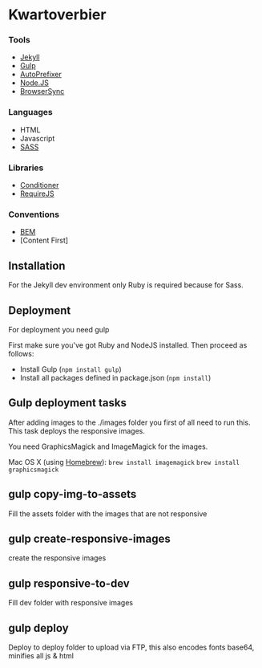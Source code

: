 Kwartoverbier
================

### Tools
* [Jekyll](https://jekyllrb.com/)
* [Gulp](http://gulpjs.com/)
* [AutoPrefixer](https://github.com/postcss/autoprefixer)
* [Node.JS](https://nodejs.org)
* [BrowserSync](browsersync.io)

### Languages
* HTML
* Javascript
* [SASS](http://sass-lang.com/)

### Libraries
* [Conditioner](http://conditionerjs.com)
* [RequireJS](http://requirejs.org)

### Conventions
* [BEM](https://css-tricks.com/bem-101/)
* [Content First]


Installation
------------

For the Jekyll dev environment only Ruby is required because for Sass.


## Deployment
For deployment you need gulp

First make sure you've got Ruby and NodeJS installed. Then proceed as follows:

* Install Gulp (`npm install gulp`)
* Install all packages defined in package.json (`npm install`)


Gulp deployment tasks
----------------------

After adding images to the ./images folder you first of all need to run this.
This task deploys the responsive images.

You need GraphicsMagick and ImageMagick for the images.

Mac OS X (using [Homebrew](http://brew.sh/)):
`brew install imagemagick`
`brew install graphicsmagick`

## gulp copy-img-to-assets
Fill the assets folder with the images that are not responsive

## gulp create-responsive-images
create the responsive images

## gulp responsive-to-dev
Fill dev folder with responsive images

## gulp deploy
Deploy to deploy folder to upload via FTP, this also encodes fonts base64, minifies all js & html
